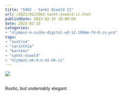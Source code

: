 ```yaml
---
title: "5962 - Sankt Oswald II"
url: /2023/02/5962-sankt-oswald-ii.html
publishDate: 2023-02-15 18:00:00
date: 2023-02-15
categories:
- "olympus-m-zuiko-digital-ed-12-100mm-f4-0-is-pro"
tags:
- "austria"
- "carinthia"
- "karnten"
- "sankt-oswald"
- "olympus-om-d-e-m1-mk-ii"
---
```

<div class="container">
<div class="center"><a target="_blank" href="https://d25zfm9zpd7gm5.cloudfront.net/1200x1200/2019/20190928_133320_lr.jpg"><img class="webfeedsFeaturedVisual" src="https://d25zfm9zpd7gm5.cloudfront.net/0600x0600/2019/20190928_133320_lr.jpg" /></a></div>
</div>
<br />

Rustic, but undeniably elegant.
